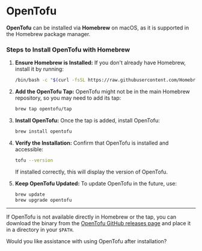 # OpenTofu

**OpenTofu** can be installed via **Homebrew** on macOS, as it is supported in the Homebrew package manager.

### Steps to Install OpenTofu with Homebrew
1. **Ensure Homebrew is Installed:**
   If you don't already have Homebrew, install it by running:
   ```bash
   /bin/bash -c "$(curl -fsSL https://raw.githubusercontent.com/Homebrew/install/HEAD/install.sh)"
   ```

2. **Add the OpenTofu Tap:**
   OpenTofu might not be in the main Homebrew repository, so you may need to add its tap:
   ```bash
   brew tap opentofu/tap
   ```

3. **Install OpenTofu:**
   Once the tap is added, install OpenTofu:
   ```bash
   brew install opentofu
   ```

4. **Verify the Installation:**
   Confirm that OpenTofu is installed and accessible:
   ```bash
   tofu --version
   ```

   If installed correctly, this will display the version of OpenTofu.

5. **Keep OpenTofu Updated:**
   To update OpenTofu in the future, use:
   ```bash
   brew update
   brew upgrade opentofu
   ```

---

If OpenTofu is not available directly in Homebrew or the tap, you can download the binary from the [OpenTofu GitHub releases page](https://github.com/opentofu) and place it in a directory in your `$PATH`.

Would you like assistance with using OpenTofu after installation?
